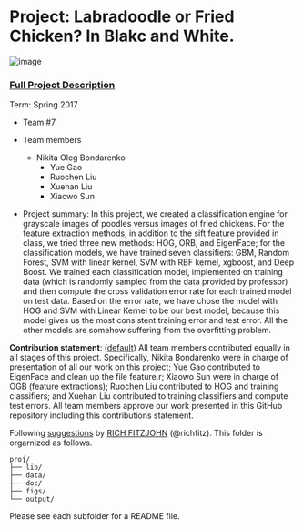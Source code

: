 # Project: Labradoodle or Fried Chicken? In Blakc and White. 
![image](figs/poodleKFC.jpg)

### [Full Project Description](doc/project3_desc.html)

Term: Spring 2017

+ Team #7
+ Team members
  + Nikita Oleg Bondarenko
	+ Yue Gao
	+ Ruochen Liu
	+ Xuehan Liu
	+ Xiaowo Sun

+ Project summary: In this project, we created a classification engine for grayscale images of poodles versus images of fried chickens. For the feature extraction methods, in addition to the sift feature provided in class, we tried three new methods: HOG, ORB, and EigenFace; for the classification models, we have trained seven classifiers: GBM, Random Forest, SVM with linear kernel, SVM with RBF kernel, xgboost, and Deep Boost. We trained each classification model, implemented on training data (which is randomly sampled from the data provided by professor) and then compute the cross validation error rate for each trained model on test data. Based on the error rate, we have chose the model with HOG and SVM with Linear Kernel to be our best model, because this model gives us the most consistent training error and test error. All the other models are somehow suffering from the overfitting problem.     
	
**Contribution statement**: ([default](doc/a_note_on_contributions.md)) All team members contributed equally in all stages of this project. Specifically, Nikita Bondarenko were in charge of presentation of all our work on this project; Yue Gao contributed to EigenFace and clean up the file feature.r; Xiaowo Sun were in charge of OGB (feature extractions); Ruochen Liu contributed to HOG and training classifiers; and Xuehan Liu contributed to training classifiers and compute test errors. All team members approve our work presented in this GitHub repository including this contributions statement. 

Following [suggestions](http://nicercode.github.io/blog/2013-04-05-projects/) by [RICH FITZJOHN](http://nicercode.github.io/about/#Team) (@richfitz). This folder is orgarnized as follows.

```
proj/
├── lib/
├── data/
├── doc/
├── figs/
└── output/
```

Please see each subfolder for a README file.
